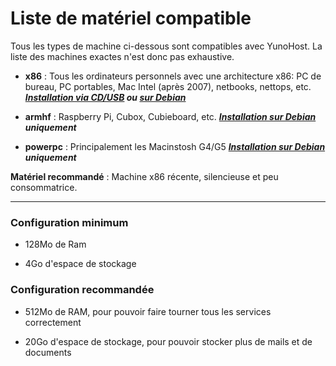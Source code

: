 # Liste de matériel compatible

Tous les types de machine ci-dessous sont compatibles avec YunoHost. La liste des machines exactes n'est donc pas exhaustive.
* **x86** : Tous les ordinateurs personnels avec une architecture x86: PC de bureau, PC portables, Mac Intel (après 2007), netbooks, nettops, etc.
***[Installation via CD/USB](#/install_fr) ou [sur Debian](#/install_on_debian_fr)***

* **armhf** : Raspberry Pi, Cubox, Cubieboard, etc. ***[Installation sur Debian](#/install_on_debian_fr) uniquement***

* **powerpc** : Principalement les Macinstosh G4/G5 ***[Installation sur Debian](#/install_on_debian_fr) uniquement***

**Matériel recommandé** : Machine x86 récente, silencieuse et peu consommatrice.

---

### Configuration minimum

* 128Mo de Ram

* 4Go d'espace de stockage

### Configuration recommandée

* 512Mo de RAM, pour pouvoir faire tourner tous les services correctement

* 20Go d'espace de stockage, pour pouvoir stocker plus de mails et de documents

